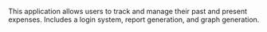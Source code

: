 This application allows users to track and manage their past and present expenses. Includes a login system, report generation, and graph generation.
